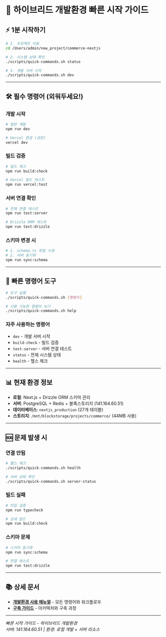# 🚀 하이브리드 개발환경 빠른 시작 가이드

## ⚡ 1분 시작하기

```bash
# 1. 프로젝트 이동
cd /Users/admin/new_project/commerce-nextjs

# 2. 시스템 상태 확인
./scripts/quick-commands.sh status

# 3. 개발 서버 시작
./scripts/quick-commands.sh dev
```

---

## 🛠️ 필수 명령어 (외워두세요!)

### **개발 시작**
```bash
# 일반 개발
npm run dev

# Vercel 환경 (권장)
vercel dev
```

### **빌드 검증**
```bash
# 빌드 체크
npm run build:check

# Vercel 빌드 테스트
npm run vercel:test
```

### **서버 연결 확인**
```bash
# 전체 연결 테스트
npm run test:server

# Drizzle ORM 테스트
npm run test:drizzle
```

### **스키마 변경 시**
```bash
# 1. schema.ts 파일 수정
# 2. 서버 동기화
npm run sync:schema
```

---

## 🔧 빠른 명령어 도구

```bash
# 도구 실행
./scripts/quick-commands.sh [명령어]

# 사용 가능한 명령어 보기
./scripts/quick-commands.sh help
```

### **자주 사용하는 명령어**
- `dev` - 개발 서버 시작
- `build-check` - 빌드 검증
- `test-server` - 서버 연결 테스트
- `status` - 전체 시스템 상태
- `health` - 헬스 체크

---

## 📊 현재 환경 정보

- **로컬**: Next.js + Drizzle ORM 스키마 관리
- **서버**: PostgreSQL + Redis + 블록스토리지 (141.164.60.51)
- **데이터베이스**: `nextjs_production` (27개 테이블)
- **스토리지**: `/mnt/blockstorage/projects/commerce/` (44MB 사용)

---

## 🆘 문제 발생 시

### **연결 안됨**
```bash
# 헬스 체크
./scripts/quick-commands.sh health

# 서버 상태 확인
./scripts/quick-commands.sh server-status
```

### **빌드 실패**
```bash
# 타입 검증
npm run typecheck

# 상세 빌드
npm run build:check
```

### **스키마 문제**
```bash
# 스키마 동기화
npm run sync:schema

# 연결 테스트
npm run test:drizzle
```

---

## 📚 상세 문서

- **[개발환경 사용 매뉴얼](./docs/개발환경-사용-매뉴얼.md)** - 모든 명령어와 워크플로우
- **[구축 가이드](./docs/하이브리드-개발환경-구축-가이드.md)** - 아키텍처와 구축 과정

---

*빠른 시작 가이드 - 하이브리드 개발환경*  
*서버: 141.164.60.51 | 환경: 로컬 개발 + 서버 리소스*